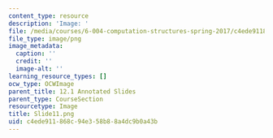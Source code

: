 ```yaml
---
content_type: resource
description: 'Image: '
file: /media/courses/6-004-computation-structures-spring-2017/c4ede911868c94e358b88a4dc9b0a43b_Slide11.png
file_type: image/png
image_metadata:
  caption: ''
  credit: ''
  image-alt: ''
learning_resource_types: []
ocw_type: OCWImage
parent_title: 12.1 Annotated Slides
parent_type: CourseSection
resourcetype: Image
title: Slide11.png
uid: c4ede911-868c-94e3-58b8-8a4dc9b0a43b
---
```

